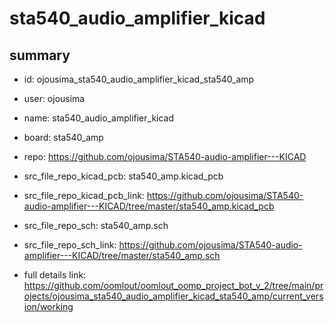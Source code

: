 # sta540_audio_amplifier_kicad
 
## summary 
* id: ojousima_sta540_audio_amplifier_kicad_sta540_amp
* user: ojousima
* name: sta540_audio_amplifier_kicad
* board: sta540_amp
* repo: https://github.com/ojousima/STA540-audio-amplifier---KICAD
* src_file_repo_kicad_pcb: sta540_amp.kicad_pcb
* src_file_repo_kicad_pcb_link: https://github.com/ojousima/STA540-audio-amplifier---KICAD/tree/master/sta540_amp.kicad_pcb


* src_file_repo_sch: sta540_amp.sch
* src_file_repo_sch_link: https://github.com/ojousima/STA540-audio-amplifier---KICAD/tree/master/sta540_amp.sch
* full details link: https://github.com/oomlout/oomlout_oomp_project_bot_v_2/tree/main/projects/ojousima_sta540_audio_amplifier_kicad_sta540_amp/current_version/working  







